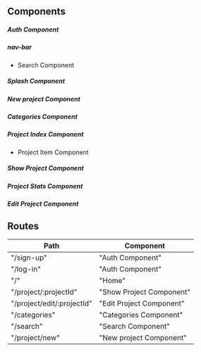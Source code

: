 ## Components

##### Auth Component
##### nav-bar
  - Search Component
##### Splash Component
##### New project Component
##### Categories Component
##### Project Index Component
  - Project Item Component
##### Show Project Component
##### Project Stats Component
##### Edit Project Component

## Routes

|Path                         | Component                     |
|-----------------------------|-------------------------------|
| "/sign-up"                  | "Auth Component"              |
| "/log-in"                   | "Auth Component"              |
| "/"                         | "Home"                        |
| "/project/:projectId"       | "Show Project Component"      |
| "/project/edit/:projectId"  | "Edit Project Component"      |
| "/categories"               | "Categories Component"        |
| "/search"                   | "Search Component"            |
| "/project/new"	            | "New project Component"       |
